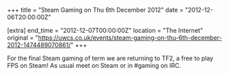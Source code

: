 +++
title = "Steam Gaming on Thu 6th December 2012"
date = "2012-12-06T20:00:00Z"

[extra]
end_time = "2012-12-07T00:00:00Z"
location = "The Internet"
original = "https://uwcs.co.uk/events/steam-gaming-on-thu-6th-december-2012-1474489070861/"
+++

For the final Steam gaming of term we are returning to TF2, a free to play FPS on Steam\! As usual meet on Steam or in \#gaming on IRC.

